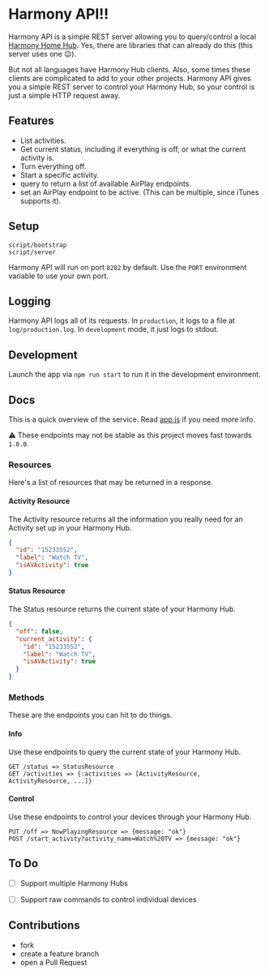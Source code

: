 # Harmony API!!

Harmony API is a simple REST server allowing you to query/control a local [Harmony
Home Hub](http://myharmony.com/products/detail/home-hub/). Yes, there are libraries
that can already do this (this server uses one :wink:).

But not all languages have Harmony Hub clients. Also, some times these clients are
complicated to add to your other projects. Harmony API gives you a simple REST server
to control your Harmony Hub, so your control is just a simple HTTP request away.

## Features

* List activities.
* Get current status, including if everything is off, or what the current activity is.
* Turn everything off.
* Start a specific activity.
* query to return a list of available AirPlay endpoints.
* set an AirPlay endpoint to be active. (This can be multiple, since iTunes
  supports it).

## Setup

    script/bootstrap
    script/server

Harmony API will run on port `8282` by default. Use the `PORT` environment
variable to use your own port.

## Logging

Harmony API logs all of its requests. In `production`, it logs to a file at `log/production.log`.
In `development` mode, it just logs to stdout.

## Development

Launch the app via `npm run start` to run it in the development environment.

## Docs

This is a quick overview of the service. Read [app.js](app.js) if you need more
info.

:warning: These endpoints may not be stable as this project moves fast towards `1.0.0`.

### Resources

Here's a list of resources that may be returned in a response.

#### Activity Resource

The Activity resource returns all the information you really need for an Activity
set up in your Harmony Hub.

```json
{
  "id": "15233552",
  "label": "Watch TV",
  "isAVActivity": true
}
```

#### Status Resource

The Status resource returns the current state of your Harmony Hub.

```json
{
  "off": false,
  "current_activity": {
    "id": "15233552",
    "label": "Watch TV",
    "isAVActivity": true
  }
}
```

### Methods

These are the endpoints you can hit to do things.

#### Info
  Use these endpoints to query the current state of your Harmony Hub.

    GET /status => StatusResource
    GET /activities => {:activities => [ActivityResource, ActivityResource, ...]}

#### Control
  Use these endpoints to control your devices through your Harmony Hub.

    PUT /off => NowPlayingResource => {message: "ok"}
    POST /start_activity?activity_name=Watch%20TV => {message: "ok"}

## To Do

- [ ] Support multiple Harmony Hubs
- [ ] Support raw commands to control individual devices


## Contributions

* fork
* create a feature branch
* open a Pull Request
